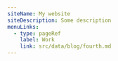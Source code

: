 ```yaml
---
siteName: My website
siteDescription: Some description
menuLinks:
  - type: pageRef
    label: Work
    link: src/data/blog/fourth.md
---
```

